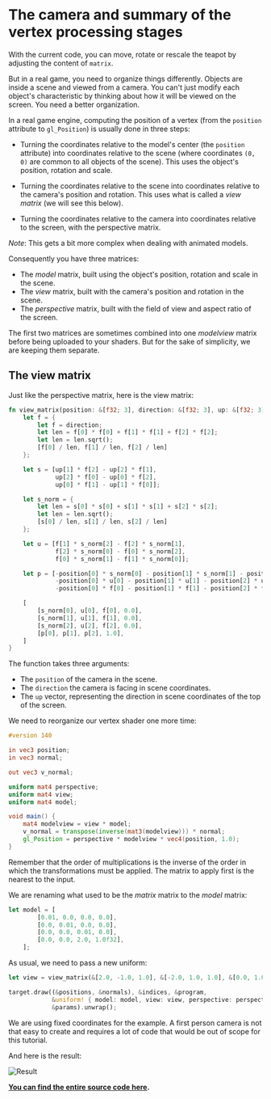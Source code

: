 # The camera and summary of the vertex processing stages

With the current code, you can move, rotate or rescale the teapot by adjusting the content of
`matrix`.

But in a real game, you need to organize things differently. Objects are inside a scene and
viewed from a camera. You can't just modify each object's characteristic by thinking
about how it will be viewed on the screen. You need a better organization.

In a real game engine, computing the position of a vertex (from the `position` attribute to
`gl_Position`) is usually done in three steps:

 - Turning the coordinates relative to the model's center (the `position` attribute) into
   coordinates relative to the scene (where coordinates `(0, 0)` are common to all objects
   of the scene). This uses the object's position, rotation and scale.

 - Turning the coordinates relative to the scene into coordinates relative to the camera's
   position and rotation. This uses what is called a *view matrix* (we will see this below).

 - Turning the coordinates relative to the camera into coordinates relative to the screen,
   with the perspective matrix.

*Note*: This gets a bit more complex when dealing with animated models.

Consequently you have three matrices:

 - The *model* matrix, built using the object's position, rotation and scale in the scene.
 - The *view* matrix, built with the camera's position and rotation in the scene.
 - The *perspective* matrix, built with the field of view and aspect ratio of the screen.

The first two matrices are sometimes combined into one *modelview* matrix before being
uploaded to your shaders. But for the sake of simplicity, we are keeping them separate.

## The view matrix

Just like the perspective matrix, here is the view matrix:

```rust
fn view_matrix(position: &[f32; 3], direction: &[f32; 3], up: &[f32; 3]) -> [[f32; 4]; 4] {
    let f = {
        let f = direction;
        let len = f[0] * f[0] + f[1] * f[1] + f[2] * f[2];
        let len = len.sqrt();
        [f[0] / len, f[1] / len, f[2] / len]
    };

    let s = [up[1] * f[2] - up[2] * f[1],
             up[2] * f[0] - up[0] * f[2],
             up[0] * f[1] - up[1] * f[0]];

    let s_norm = {
        let len = s[0] * s[0] + s[1] * s[1] + s[2] * s[2];
        let len = len.sqrt();
        [s[0] / len, s[1] / len, s[2] / len]
    };

    let u = [f[1] * s_norm[2] - f[2] * s_norm[1],
             f[2] * s_norm[0] - f[0] * s_norm[2],
             f[0] * s_norm[1] - f[1] * s_norm[0]];

    let p = [-position[0] * s_norm[0] - position[1] * s_norm[1] - position[2] * s_norm[2],
             -position[0] * u[0] - position[1] * u[1] - position[2] * u[2],
             -position[0] * f[0] - position[1] * f[1] - position[2] * f[2]];

    [
        [s_norm[0], u[0], f[0], 0.0],
        [s_norm[1], u[1], f[1], 0.0],
        [s_norm[2], u[2], f[2], 0.0],
        [p[0], p[1], p[2], 1.0],
    ]
}
```

The function takes three arguments:

 - The `position` of the camera in the scene.
 - The `direction` the camera is facing in scene coordinates.
 - The `up` vector, representing the direction in scene coordinates of the top of the screen.

We need to reorganize our vertex shader one more time:

```glsl
#version 140

in vec3 position;
in vec3 normal;

out vec3 v_normal;

uniform mat4 perspective;
uniform mat4 view;
uniform mat4 model;

void main() {
    mat4 modelview = view * model;
    v_normal = transpose(inverse(mat3(modelview))) * normal;
    gl_Position = perspective * modelview * vec4(position, 1.0);
}
```

Remember that the order of multiplications is the inverse of the order in which the
transformations must be applied. The matrix to apply first is the nearest to the input.

We are renaming what used to be the *matrix* matrix to the *model* matrix:

```rust
let model = [
        [0.01, 0.0, 0.0, 0.0],
        [0.0, 0.01, 0.0, 0.0],
        [0.0, 0.0, 0.01, 0.0],
        [0.0, 0.0, 2.0, 1.0f32],
    ];

```

As usual, we need to pass a new uniform:

```rust
let view = view_matrix(&[2.0, -1.0, 1.0], &[-2.0, 1.0, 1.0], &[0.0, 1.0, 0.0]);

target.draw((&positions, &normals), &indices, &program,
            &uniform! { model: model, view: view, perspective: perspective, u_light: light },
            &params).unwrap();
```

We are using fixed coordinates for the example. A first person camera is not that easy to create
and requires a lot of code that would be out of scope for this tutorial.

And here is the result:

![Result](resources/tuto-12-result.png)

**[You can find the entire source code here](https://github.com/glium/glium/blob/master/examples/tutorial-12.rs).**
